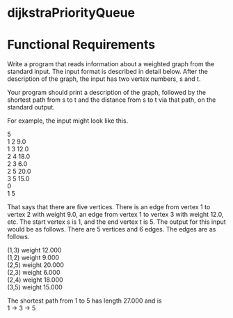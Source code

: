 # dijkstraPriorityQueue

# Functional Requirements

Write a program that reads information about a weighted graph from the standard input. The input format is described in detail below. After the description of the graph, the input has two vertex numbers, s and t.

Your program should print a description of the graph, followed by the shortest path from s to t and the distance from s to t via that path, on the standard output.

For example, the input might look like this.

5  
1 2  9.0  
1 3 12.0  
2 4 18.0  
2 3  6.0  
2 5 20.0  
3 5 15.0  
0  
1 5  
  
That says that there are five vertices. There is an edge from vertex 1 to vertex 2 with weight 9.0, an edge from vertex 1 to vertex 3 with weight 12.0, etc. The start vertex s is 1, and the end vertex t is 5. The output for this input would be as follows.
There are 5 vertices and 6 edges.
The edges are as follows.
  
 (1,3) weight 12.000  
 (1,2) weight 9.000  
 (2,5) weight 20.000  
 (2,3) weight 6.000  
 (2,4) weight 18.000  
 (3,5) weight 15.000  
  
The shortest path from 1 to 5 has length 27.000 and is   
1 -> 3 -> 5  
